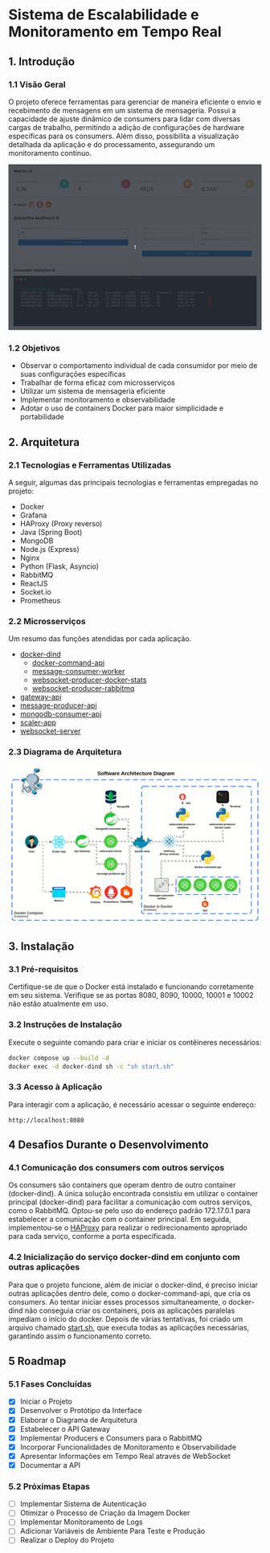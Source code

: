 # Sistema de Escalabilidade e Monitoramento em Tempo Real

## 1. Introdução

### 1.1 Visão Geral
O projeto oferece ferramentas para gerenciar de maneira eficiente o envio e recebimento de mensagens em um sistema de mensageria. Possui a capacidade de ajuste dinâmico de consumers para lidar com diversas cargas de trabalho, permitindo a adição de configurações de hardware específicas para os consumers. Além disso, possibilita a visualização detalhada da aplicação e do processamento, assegurando um monitoramento contínuo.

![](images/scaler_app.gif)

### 1.2 Objetivos
- Observar o comportamento individual de cada consumidor por meio de suas configurações específicas
- Trabalhar de forma eficaz com microsserviços
- Utilizar um sistema de mensageria eficiente
- Implementar monitoramento e observabilidade
- Adotar o uso de containers Docker para maior simplicidade e portabilidade

## 2. Arquitetura

### 2.1 Tecnologias e Ferramentas Utilizadas
A seguir, algumas das principais tecnologias e ferramentas empregadas no projeto:

- Docker
- Grafana
- HAProxy (Proxy reverso)
- Java (Spring Boot)
- MongoDB
- Node.js (Express)
- Nginx
- Python (Flask, Asyncio)
- RabbitMQ
- ReactJS
- Socket.io
- Prometheus

### 2.2 Microsserviços
Um resumo das funções atendidas por cada aplicação.

- [docker-dind](docker-dind/README.md)
  - [docker-command-api](docker-dind/docker-command-api/README.md)
  - [message-consumer-worker](docker-dind/message-consumer-worker/README.md)
  - [websocket-producer-docker-stats](docker-dind/websocket-producer-docker-stats/README.md)
  - [websocket-producer-rabbitmq](docker-dind/websocket-producer-rabbitmq/README.md)
- [gateway-api](gateway-api/README.md)
- [message-producer-api](message-producer-api/README.md)
- [mongodb-consumer-api](mongodb-consumer-api/README.md)
- [scaler-app](scaler-app/README.md)
- [websocket-server](websocket-server/README.md)

### 2.3 Diagrama de Arquitetura

![](images/diagram.gif)

## 3. Instalação

### 3.1 Pré-requisitos
Certifique-se de que o Docker está instalado e funcionando corretamente em seu sistema. Verifique se as portas 8080, 8090, 10000, 10001 e 10002 não estão atualmente em uso.

### 3.2 Instruções de Instalação
Execute o seguinte comando para criar e iniciar os contêineres necessários:
```sh
docker compose up --build -d
docker exec -d docker-dind sh -c "sh start.sh"
```

### 3.3 Acesso à Aplicação
Para interagir com a aplicação, é necessário acessar o seguinte endereço:
```
http://localhost:8080
```

## 4 Desafios Durante o Desenvolvimento

### 4.1 Comunicação dos consumers com outros serviços
Os consumers são containers que operam dentro de outro container (docker-dind). A única solução encontrada consistiu em utilizar o container principal (docker-dind) para facilitar a comunicação com outros serviços, como o RabbitMQ. Optou-se pelo uso do endereço padrão 172.17.0.1 para estabelecer a comunicação com o container principal. Em seguida, implementou-se o [HAProxy](docker-dind/haproxy/haproxy.cfg) para realizar o redirecionamento apropriado para cada serviço, conforme a porta especificada.

### 4.2 Inicialização do serviço docker-dind em conjunto com outras aplicações  
Para que o projeto funcione, além de iniciar o docker-dind, é preciso iniciar outras aplicações dentro dele, como o docker-command-api, que cria os consumers. Ao tentar iniciar esses processos simultaneamente, o docker-dind não conseguia criar os containers, pois as aplicações paralelas impediam o início do docker. Depois de várias tentativas, foi criado um arquivo chamado [start.sh](docker-dind/start.sh), que executa todas as aplicações necessárias, garantindo assim o funcionamento correto.

## 5 Roadmap

### 5.1 Fases Concluídas
- [x] Iniciar o Projeto
- [x] Desenvolver o Protótipo da Interface
- [x] Elaborar o Diagrama de Arquitetura
- [x] Estabelecer o API Gateway
- [x] Implementar Producers e Consumers para o RabbitMQ
- [x] Incorporar Funcionalidades de Monitoramento e Observabilidade
- [x] Apresentar Informações em Tempo Real através de WebSocket
- [x] Documentar a API

### 5.2 Próximas Etapas
- [ ] Implementar Sistema de Autenticação
- [ ] Otimizar o Processo de Criação da Imagem Docker
- [ ] Implementar Monitoramento de Logs
- [ ] Adicionar Variáveis de Ambiente Para Teste e Produção
- [ ] Realizar o Deploy do Projeto
